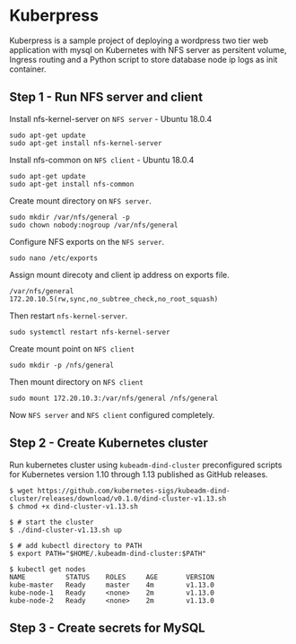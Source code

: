 # Kuberpress
Kuberpress is a sample project of deploying a wordpress two tier web application with mysql on Kubernetes with NFS server as persitent volume, Ingress routing and a Python script to store database node ip logs as init container. 

## Step 1 - Run NFS server and client
Install nfs-kernel-server on `NFS server` - Ubuntu 18.0.4
```
sudo apt-get update
sudo apt-get install nfs-kernel-server
```
Install nfs-common on `NFS client` - Ubuntu 18.0.4
```
sudo apt-get update
sudo apt-get install nfs-common
```
Create mount directory on `NFS server`.
```
sudo mkdir /var/nfs/general -p
sudo chown nobody:nogroup /var/nfs/general
```
Configure NFS exports on the `NFS server`.
```
sudo nano /etc/exports
```
Assign mount direcoty and client ip address on exports file.
```
/var/nfs/general	172.20.10.5(rw,sync,no_subtree_check,no_root_squash)
```
Then restart `nfs-kernel-server`.
```
sudo systemctl restart nfs-kernel-server
```
Create mount point on `NFS client`
```
sudo mkdir -p /nfs/general
```
Then mount directory on `NFS client`
```
sudo mount 172.20.10.3:/var/nfs/general /nfs/general
```
Now `NFS server` and `NFS client` configured completely.

## Step 2 - Create Kubernetes cluster 
Run kubernetes cluster using `kubeadm-dind-cluster` preconfigured scripts for Kubernetes version 1.10 through 1.13 published as GitHub releases.
```
$ wget https://github.com/kubernetes-sigs/kubeadm-dind-cluster/releases/download/v0.1.0/dind-cluster-v1.13.sh
$ chmod +x dind-cluster-v1.13.sh

$ # start the cluster
$ ./dind-cluster-v1.13.sh up

$ # add kubectl directory to PATH
$ export PATH="$HOME/.kubeadm-dind-cluster:$PATH"

$ kubectl get nodes
NAME          STATUS    ROLES     AGE       VERSION
kube-master   Ready     master    4m        v1.13.0
kube-node-1   Ready     <none>    2m        v1.13.0
kube-node-2   Ready     <none>    2m        v1.13.0
```

## Step 3 - Create secrets for MySQL
